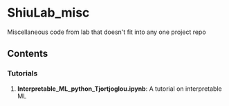 # ShiuLab_misc
Miscellaneous code from lab that doesn't fit into any one project repo

## Contents 
### Tutorials 
1. **Interpretable_ML_python_Tjortjoglou.ipynb**: A tutorial on interpretable ML
